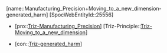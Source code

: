 ﻿---
type: TrizContradiction
aliases:
- Manufacturing_Precision+Moving_to_a_new_dimension-generated_harm
license: CC BY-SA 4.0
copyright: https://github.com/SpocWeb
IsDeleted: false
IsReadOnly: false
Confidential: public
tags: 
- Triz/Contradiction
---
[name::Manufacturing_Precision+Moving_to_a_new_dimension-generated_harm]
[SpocWebEntityId::25556]
+ [pro::[Triz-Manufacturing_Precision](tech/Triz/Parameter/Triz-Manufacturing_Precision.md)]
[Triz-Principle::[Triz-Moving_to_a_new_dimension](tech/Triz/Principle/Triz-Moving_to_a_new_dimension.md)]
- [con::[Triz-generated_harm](tech/Triz/Parameter/Triz-generated_harm.md)]

